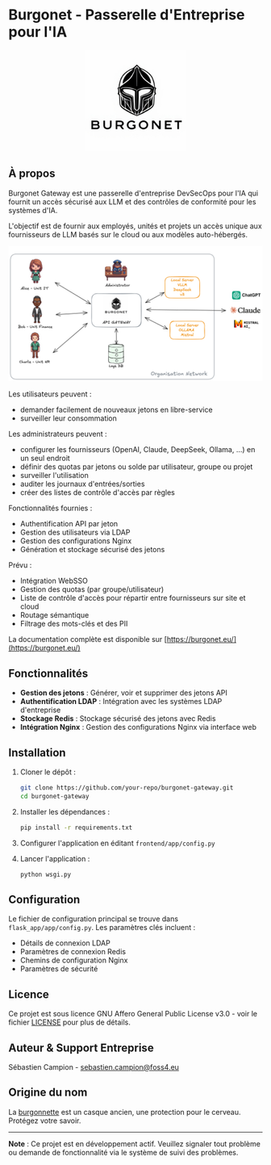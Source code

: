 # Burgonet - Passerelle d'Entreprise pour l'IA

<p align="center">
  <img src="frontend/app/static/images/logo.png?raw=true" style="width: 200px; height: auto;" />
</p>

## À propos

Burgonet Gateway est une passerelle d'entreprise DevSecOps pour l'IA qui fournit un accès sécurisé aux LLM et des contrôles de conformité pour les systèmes d'IA.

L'objectif est de fournir aux employés, unités et projets un accès unique aux fournisseurs de LLM basés sur le cloud ou aux modèles auto-hébergés.

<p align="center">
  <img src="docs/images/overview.png?raw=true" " />
</p>

Les utilisateurs peuvent :
- demander facilement de nouveaux jetons en libre-service
- surveiller leur consommation

Les administrateurs peuvent :
- configurer les fournisseurs (OpenAI, Claude, DeepSeek, Ollama, ...) en un seul endroit
- définir des quotas par jetons ou solde par utilisateur, groupe ou projet
- surveiller l'utilisation
- auditer les journaux d'entrées/sorties
- créer des listes de contrôle d'accès par règles

Fonctionnalités fournies :
- Authentification API par jeton
- Gestion des utilisateurs via LDAP
- Gestion des configurations Nginx
- Génération et stockage sécurisé des jetons

Prévu :
- Intégration WebSSO
- Gestion des quotas (par groupe/utilisateur)
- Liste de contrôle d'accès pour répartir entre fournisseurs sur site et cloud
- Routage sémantique
- Filtrage des mots-clés et des PII

La documentation complète est disponible sur [https://burgonet.eu/](https://burgonet.eu/)

## Fonctionnalités

- **Gestion des jetons** : Générer, voir et supprimer des jetons API
- **Authentification LDAP** : Intégration avec les systèmes LDAP d'entreprise
- **Stockage Redis** : Stockage sécurisé des jetons avec Redis
- **Intégration Nginx** : Gestion des configurations Nginx via interface web

## Installation

1. Cloner le dépôt :
   ```bash
   git clone https://github.com/your-repo/burgonet-gateway.git
   cd burgonet-gateway
   ```

2. Installer les dépendances :
   ```bash
   pip install -r requirements.txt
   ```

3. Configurer l'application en éditant `frontend/app/config.py`

4. Lancer l'application :
   ```bash
   python wsgi.py
   ```

## Configuration

Le fichier de configuration principal se trouve dans `flask_app/app/config.py`. Les paramètres clés incluent :

- Détails de connexion LDAP
- Paramètres de connexion Redis
- Chemins de configuration Nginx
- Paramètres de sécurité

## Licence

Ce projet est sous licence GNU Affero General Public License v3.0 - voir le fichier [LICENSE](LICENSE) pour plus de détails.

## Auteur & Support Entreprise

Sébastien Campion - sebastien.campion@foss4.eu

## Origine du nom

La [burgonnette](https://fr.wikipedia.org/wiki/Burgonnette) est un casque ancien, une protection pour le cerveau.
Protégez votre savoir.

---

**Note** : Ce projet est en développement actif. Veuillez signaler tout problème ou demande de fonctionnalité via le système de suivi des problèmes.
